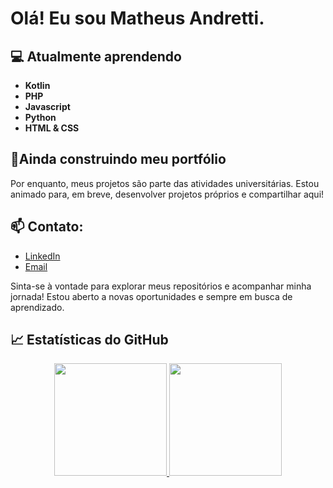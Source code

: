# Olá! Eu sou Matheus Andretti.

## 💻 Atualmente aprendendo
- **Kotlin**
- **PHP**
- **Javascript**
- **Python**
- **HTML & CSS**

## 💼Ainda construindo meu portfólio

Por enquanto, meus projetos são parte das atividades universitárias. Estou animado para, em breve, desenvolver projetos próprios e compartilhar aqui!

## 📫 **Contato**:
- [LinkedIn](https://www.linkedin.com/in/matheus-andretti/)
- [Email](andrettiguermo@gmail.com)

Sinta-se à vontade para explorar meus repositórios e acompanhar minha jornada! Estou aberto a novas oportunidades e sempre em busca de aprendizado.

## 📈 Estatísticas do GitHub

<div align="center">
  <a href="https://github.com/DouglasSRM">
    <img height="180em" src="https://github-readme-stats-sigma-five.vercel.app/api?username=matheusandretti&show_icons=true&theme=swift&include_all_commits=true&count_private=true"/>
    <img height="180em" src= "https://github-readme-stats.vercel.app/api/top-langs/?username=matheusandretti&layout=compact&theme=default"/>
</div>

